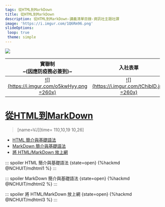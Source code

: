 ```yaml
---
tags: 從HTML到MarkDown
title: 從HTML到MarkDown
description: 從HTML到MarkDown-講義清單目錄-資訊社主題社課
image: 'https://i.imgur.com/1Q6Rm96.png'
slideOptions:
 loop: true
 theme: simple
---
```


![](https://img.shields.io/badge/dynamic/json?color=aqua&query=%24.viewcount&label=%E8%A7%80%E7%9C%8B%E6%AC%A1%E6%95%B8&suffix=%E6%AC%A1&url=https%3A%2F%2Fhackmd.io%2F%40NCHUIT%2Fmdhtml%2Finfo)

| 實聯制<br>~(因應防疫務必簽到)~ | 入社表單 |
| :---: | :---: |
| [![](https://i.imgur.com/o5kwHyy.png =260x)](https://forms.gle/bghmKYxjc9v7m9WE8) | [![](https://i.imgur.com/tChibID.jpg =260x)](https://reurl.cc/q1keqn) |

# [<i class="fa fa-book"></i> 從HTML到MarkDown](/@NCHUIT/mdhtml/edit?view) 
> [name=VJ][time= 110,10,19 10,26]

+ [HTML 簡介與基礎語法](/@NCHUIT/mdhtml1/edit?view)
+ [MarkDown 簡介與基礎語法](/@NCHUIT/mdhtml2/edit?view)
+ [將 HTML/MarkDown 放上網](/@NCHUIT/mdhtml3/edit?view)

::: spoiler HTML 簡介與基礎語法 {state=open}
{%hackmd @NCHUIT/mdhtml1 %}
:::

::: spoiler MarkDown 簡介與基礎語法 {state=open}
{%hackmd @NCHUIT/mdhtml2 %}
:::

::: spoiler 將 HTML/MarkDown 放上網 {state=open}
{%hackmd @NCHUIT/mdhtml3 %}
:::